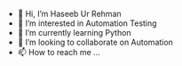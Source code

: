 - 👋 Hi, I’m Haseeb Ur Rehman
- 👀 I’m interested in Automation Testing
- 🌱 I’m currently learning Python
- 💞️ I’m looking to collaborate on Automation
- 📫 How to reach me ...

<!---
Haseeb427bava/Haseeb427bava is a ✨ special ✨ repository because its `README.md` (this file) appears on your GitHub profile.
You can click the Preview link to take a look at your changes.
--->
